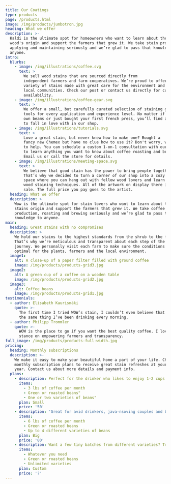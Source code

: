 ```yaml
---
title: Our Coatings
type: products
page: /products.html
image: /img/products/jumbotron.jpg
heading: What we offer
description: >-
  Kaldi is the ultimate spot for homeowners who want to learn about their
  wood's origin and support the farmers that grew it. We take stain production,
  applying and maintaining seriously and we’re glad to pass that knowledge to
  anyone.
intro:
  blurbs:
    - image: /img/illustrations/coffee.svg
      text: >
        We sell wood stains that are sourced directly from
        independent farmers and farm cooperatives. We’re proud to offer a
        variety of stains made with great care for the environment and
        local communities. Check our post or contact us directly for current
        availability.
    - image: /img/illustrations/coffee-gear.svg
      text: >
        We offer a small, but carefully curated selection of staining gear and
        tools for every application and experience level. No matter if you stain your
        own beams or just bought your first french press, you’ll find a recommended tool
        to fall in love with in our shop.
    - image: /img/illustrations/tutorials.svg
      text: >
        Love a great stain, but never knew how to make one? Bought a
        fancy new Chemex but have no clue how to use it? Don't worry, we’re here
        to help. You can schedule a custom 1-on-1 consultation with our baristas
        to learn anything you want to know about coffee roasting and brewing.
        Email us or call the store for details.
    - image: /img/illustrations/meeting-space.svg
      text: >
        We believe that good stain has the power to bring people together.
        That’s why we decided to turn a corner of our shop into a cozy meeting
        space where you can hang out with fellow wood lovers and learn about
        wood staining techniques. All of the artwork on display there is for
        sale. The full price you pay goes to the artist.
  heading: What we offer
  description: >
    Wow is the ultimate spot for stain lovers who want to learn about their
    stains origin and support the farmers that grew it. We take coffee
    production, roasting and brewing seriously and we’re glad to pass that
    knowledge to anyone.
main:
  heading: Great stains with no compromises
  description: >
    We hold our stains to the highest standards from the shrub to the fish in the stream.
    That’s why we’re meticulous and transparent about each step of the stain’s
    journey. We personally visit each farm to make sure the conditions are
    optimal for the plants, farmers and the local environment.
  image1:
    alt: A close-up of a paper filter filled with ground coffee
    image: /img/products/products-grid3.jpg
  image2:
    alt: A green cup of a coffee on a wooden table
    image: /img/products/products-grid2.jpg
  image3:
    alt: Coffee beans
    image: /img/products/products-grid1.jpg
testimonials:
  - author: Elisabeth Kaurismäki
    quote: >-
      The first time I tried WOW’s stain, I couldn’t even believe that was
      the same thing I’ve been drinking every morning.
  - author: Philipp Trommler
    quote: >-
      WOW is the place to go if you want the best quality coffee. I love their
      stance on empowering farmers and transparency.
full_image: /img/products/products-full-width.jpg
pricing:
  heading: Monthly subscriptions
  description: >-
    We make it easy to make your beautiful home a part of your life. Choose one of our
    monthly subscription plans to receive great stain refreshes at your doorstep each
    year. Contact us about more details and payment info.
  plans:
    - description: Perfect for the drinker who likes to enjoy 1-2 cups per day.
      items:
        - 3 lbs of coffee per month
        - Green or roasted beans"
        - One or two varieties of beans"
      plan: Small
      price: '50'
    - description: 'Great for avid drinkers, java-nsoving couples and bigger crowds'
      items:
        - 6 lbs of coffee per month
        - Green or roasted beans
        - Up to 4 different varieties of beans
      plan: Big
      price: '80'
    - description: Want a few tiny batches from different varieties? Try our custom plan
      items:
        - Whatever you need
        - Green or roasted beans
        - Unlimited varieties
      plan: Custom
      price: '?'
---
```


